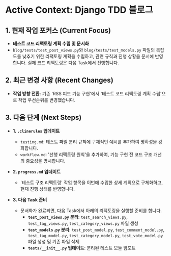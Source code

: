 # Active Context: Django TDD 블로그

## 1. 현재 작업 포커스 (Current Focus)

- **테스트 코드 리팩토링 계획 수립 및 문서화**
- `blog/tests/test_post_views.py`와 `blog/tests/test_models.py` 파일의 복잡도를 낮추기 위한 리팩토링 계획을 수립하고, 관련 규칙과 진행 상황을 문서에 반영합니다. 실제 코드 리팩토링은 다음 Task에서 진행합니다.

## 2. 최근 변경 사항 (Recent Changes)

- **작업 방향 전환**: 기존 'RSS 피드 기능 구현'에서 '테스트 코드 리팩토링 계획 수립'으로 작업 우선순위를 변경했습니다.

## 3. 다음 단계 (Next Steps)

- **1. `.clinerules` 업데이트**
  - `testing.md`: 테스트 파일 분리 규칙에 구체적인 예시를 추가하여 명확성을 강화합니다.
  - `workflow.md`: '선행 리팩토링 원칙'을 추가하여, 기능 구현 전 코드 구조 개선의 중요성을 명시합니다.

- **2. `progress.md` 업데이트**
  - '테스트 구조 리팩토링' 작업 항목을 이번에 수립한 상세 계획으로 구체화하고, 현재 진행 상태를 반영합니다.

- **3. 다음 Task 준비**
  - 문서화가 완료되면, 다음 Task에서 아래의 리팩토링을 실행할 준비를 합니다.
    - **`test_post_views.py` 분리**: `test_search_views.py`, `test_tag_views.py`, `test_category_views.py` 파일 생성
    - **`test_models.py` 분리**: `test_post_model.py`, `test_comment_model.py`, `test_tag_model.py`, `test_category_model.py`, `test_vote_model.py` 파일 생성 및 기존 파일 삭제
    - **`tests/__init__.py` 업데이트**: 분리된 테스트 모듈 임포트
